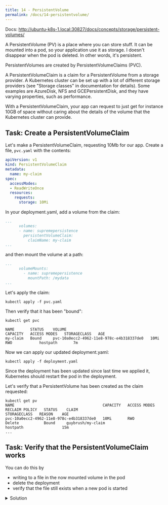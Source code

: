 ```yaml
---
title: 14 - PersistentVolume
permalink: /docs/14-persistentvolume/
---
```


Docs: http://ubuntu-k8s-1.local:30827/docs/concepts/storage/persistent-volumes/

A PersistentVolume (PV) is a place where you can store stuff. It can be mounted into a pod, so your
application use it as storage. I doesn't disappear when the pod is deleted. In other words, it's persistent.

PersistentVolumes are created by PersistentVolumeClaims (PVC).

A PersistentVolumeClaim is a claim for a PersistentVolume from a storage provider. A Kubernetes cluster
can be set up with a lot of different storage providers (see "Storage classes" in documentation for details).
Some examples are AzureDisk, NFS and GCEPersistentDisk, and they have varying properties, such as performance.

With a PersistentVolumeClaim, your app can request to just get for instance 10GB of space without caring about
the details of the volume that the Kubernetes cluster can provide.

## Task: Create a PersistentVolumeClaim

Let's make a PersistentVolumeClaim, requesting 10Mb for our app. Create a file, `pvc.yaml` with the contents:

```yaml
apiVersion: v1
kind: PersistentVolumeClaim
metadata:
  name: my-claim
spec:
  accessModes:
  - ReadWriteOnce
  resources:
    requests:
      storage: 10Mi
```

In your deployment.yaml, add a volume from the claim:

```yaml
...
      volumes:
      - name: supremepersistence
        persistentVolumeClaim:
          claimName: my-claim
...
```

and then mount the volume at a path:



```yaml
...
      volumeMounts:
        - name: supremepersistence
          mountPath: /mydata
...
```

Let's apply the claim:

`kubectl apply -f pvc.yaml`

Then verify that it has been "bound":

```
kubectl get pvc

NAME       STATUS    VOLUME                                     CAPACITY   ACCESS MODES   STORAGECLASS   AGE
my-claim   Bound     pvc-10a0ecc2-4962-11e8-978c-e4b318337de0   10Mi       RWO            hostpath       7m
```

Now we can apply our updated deployment.yaml:

`kubectl apply -f deployment.yaml`

Since the deployment has been updated since last time we applied it, Kubernetes should restart the pod in the
deployment.

Let's verify that a PersistentVolume has been created as the claim requested:

```
kubectl get pv
NAME                                       CAPACITY   ACCESS MODES   RECLAIM POLICY   STATUS    CLAIM                               STORAGECLASS   REASON    AGE
pvc-10a0ecc2-4962-11e8-978c-e4b318337de0   10Mi       RWO            Delete           Bound     guybrush/my-claim                   hostpath                 15m
...
```

## Task: Verify that the PersistentVolumeClaim works

You can do this by
* writing to a file in the now mounted volume in the pod
* delete the deployment
* verify that the file still exists when a new pod is started 

<details>
  <summary>Solution</summary>
  <div markdown="1">

Write to a file in the peristed volume:

```
kubectl get po
kubectl exec -it sample-app-deployment-7756ccb788-vflmz sh
/ # cd mydata
/mydata # ls
/mydata # echo hello there > hello
/mydata # exit
```

Delete the deployment:

```
kubectl delete deployment
```

Wait for the new pod to start (check with `kubectl get po`), then:

```
kubectl exec -it sample-app-deployment-a9w84f98n-fsdfm sh
/ # cd mydata
/mydata # ls
hello
/mydata # cat hello
hello there
/mydata # exit
```

Success! The file survived eventhough the pod was deleted. This is how our apps get persistence.

</div>
</details>
